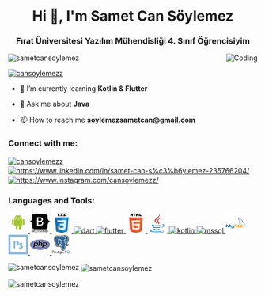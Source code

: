 <h1 align="center">Hi 👋, I'm Samet Can Söylemez</h1>
<h3 align="center">Fırat Üniversitesi Yazılım Mühendisliği 4. Sınıf Öğrencisiyim</h3>

<img align="right" alt="Coding" widht ="400" src="http://gifgifs.com/animations/computers-technology/computers-and-parts/happy_1.gif"/>


<p align="left"> <img src="https://komarev.com/ghpvc/?username=sametcansoylemez&label=Profile%20views&color=0e75b6&style=flat" alt="sametcansoylemez" /> </p>

<p align="left"> <a href="https://twitter.com/cansoylemezz" target="blank"><img src="https://img.shields.io/twitter/follow/cansoylemezz?logo=twitter&style=for-the-badge" alt="cansoylemezz" /></a> </p>

- 🌱 I’m currently learning **Kotlin & Flutter**

- 💬 Ask me about **Java**

- 📫 How to reach me **soylemezsametcan@gmail.com**

<h3 align="left">Connect with me:</h3>
<p align="left">
<a href="https://twitter.com/cansoylemezz" target="blank"><img align="center" src="https://raw.githubusercontent.com/rahuldkjain/github-profile-readme-generator/master/src/images/icons/Social/twitter.svg" alt="cansoylemezz" height="30" width="40" /></a>
<a href="/samet-can-s%c3%b6ylemez-235766204/" target="blank"><img align="center" src="https://raw.githubusercontent.com/rahuldkjain/github-profile-readme-generator/master/src/images/icons/Social/linked-in-alt.svg" alt="https://www.linkedin.com/in/samet-can-s%c3%b6ylemez-235766204/" height="30" width="40" /></a>
<a href="https://instagram.com/https://www.instagram.com/cansoylemezz/" target="blank"><img align="center" src="https://raw.githubusercontent.com/rahuldkjain/github-profile-readme-generator/master/src/images/icons/Social/instagram.svg" alt="https://www.instagram.com/cansoylemezz/" height="30" width="40" /></a>
</p>

<h3 align="left">Languages and Tools:</h3>
<p align="left"> <a href="https://developer.android.com" target="_blank" rel="noreferrer"> <img src="https://raw.githubusercontent.com/devicons/devicon/master/icons/android/android-original-wordmark.svg" alt="android" width="40" height="40"/> </a> <a href="https://getbootstrap.com" target="_blank" rel="noreferrer"> <img src="https://raw.githubusercontent.com/devicons/devicon/master/icons/bootstrap/bootstrap-plain-wordmark.svg" alt="bootstrap" width="40" height="40"/> </a> <a href="https://www.w3schools.com/css/" target="_blank" rel="noreferrer"> <img src="https://raw.githubusercontent.com/devicons/devicon/master/icons/css3/css3-original-wordmark.svg" alt="css3" width="40" height="40"/> </a> <a href="https://dart.dev" target="_blank" rel="noreferrer"> <img src="https://www.vectorlogo.zone/logos/dartlang/dartlang-icon.svg" alt="dart" width="40" height="40"/> </a> <a href="https://flutter.dev" target="_blank" rel="noreferrer"> <img src="https://www.vectorlogo.zone/logos/flutterio/flutterio-icon.svg" alt="flutter" width="40" height="40"/> </a> <a href="https://www.w3.org/html/" target="_blank" rel="noreferrer"> <img src="https://raw.githubusercontent.com/devicons/devicon/master/icons/html5/html5-original-wordmark.svg" alt="html5" width="40" height="40"/> </a> <a href="https://www.java.com" target="_blank" rel="noreferrer"> <img src="https://raw.githubusercontent.com/devicons/devicon/master/icons/java/java-original.svg" alt="java" width="40" height="40"/> </a> <a href="https://kotlinlang.org" target="_blank" rel="noreferrer"> <img src="https://www.vectorlogo.zone/logos/kotlinlang/kotlinlang-icon.svg" alt="kotlin" width="40" height="40"/> </a> <a href="https://www.microsoft.com/en-us/sql-server" target="_blank" rel="noreferrer"> <img src="https://www.svgrepo.com/show/303229/microsoft-sql-server-logo.svg" alt="mssql" width="40" height="40"/> </a> <a href="https://www.mysql.com/" target="_blank" rel="noreferrer"> <img src="https://raw.githubusercontent.com/devicons/devicon/master/icons/mysql/mysql-original-wordmark.svg" alt="mysql" width="40" height="40"/> </a> <a href="https://www.photoshop.com/en" target="_blank" rel="noreferrer"> <img src="https://raw.githubusercontent.com/devicons/devicon/master/icons/photoshop/photoshop-line.svg" alt="photoshop" width="40" height="40"/> </a> <a href="https://www.php.net" target="_blank" rel="noreferrer"> <img src="https://raw.githubusercontent.com/devicons/devicon/master/icons/php/php-original.svg" alt="php" width="40" height="40"/> </a> <a href="https://www.postgresql.org" target="_blank" rel="noreferrer"> <img src="https://raw.githubusercontent.com/devicons/devicon/master/icons/postgresql/postgresql-original-wordmark.svg" alt="postgresql" width="40" height="40"/> </a> </p>

<p><img align="left" src="https://github-readme-stats.vercel.app/api/top-langs?username=sametcansoylemez&show_icons=true&locale=en&layout=compact" alt="sametcansoylemez" /></p>

<p>&nbsp;<img align="center" src="https://github-readme-stats.vercel.app/api?username=sametcansoylemez&show_icons=true&locale=en" alt="sametcansoylemez" /></p>

<p><img align="center" src="https://github-readme-streak-stats.herokuapp.com/?user=sametcansoylemez&" alt="sametcansoylemez" /></p>
